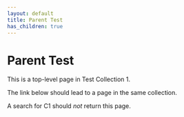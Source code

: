 ```yaml
---
layout: default
title: Parent Test
has_children: true
---
```


# Parent Test

This is a top-level page in Test Collection 1.

The link below should lead to a page in the same collection.

A search for C1 should *not* return this page.
